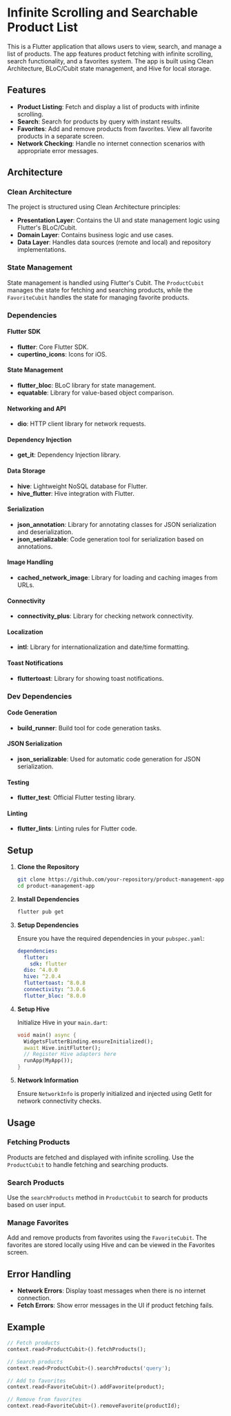 # Infinite Scrolling and Searchable Product List

This is a Flutter application that allows users to view, search, and manage a list of products. The app features product fetching with infinite scrolling, search functionality, and a favorites system. The app is built using Clean Architecture, BLoC/Cubit state management, and Hive for local storage.

## Features

- **Product Listing**: Fetch and display a list of products with infinite scrolling.
- **Search**: Search for products by query with instant results.
- **Favorites**: Add and remove products from favorites. View all favorite products in a separate screen.
- **Network Checking**: Handle no internet connection scenarios with appropriate error messages.

## Architecture

### Clean Architecture

The project is structured using Clean Architecture principles:

- **Presentation Layer**: Contains the UI and state management logic using Flutter's BLoC/Cubit.
- **Domain Layer**: Contains business logic and use cases.
- **Data Layer**: Handles data sources (remote and local) and repository implementations.

### State Management

State management is handled using Flutter's Cubit. The `ProductCubit` manages the state for fetching and searching products, while the `FavoriteCubit` handles the state for managing favorite products.

### Dependencies

#### Flutter SDK
- **flutter**: Core Flutter SDK.
- **cupertino_icons**: Icons for iOS.

#### State Management
- **flutter_bloc**: BLoC library for state management.
- **equatable**: Library for value-based object comparison.

#### Networking and API
- **dio**: HTTP client library for network requests.

#### Dependency Injection
- **get_it**: Dependency Injection library.

#### Data Storage
- **hive**: Lightweight NoSQL database for Flutter.
- **hive_flutter**: Hive integration with Flutter.

#### Serialization
- **json_annotation**: Library for annotating classes for JSON serialization and deserialization.
- **json_serializable**: Code generation tool for serialization based on annotations.

#### Image Handling
- **cached_network_image**: Library for loading and caching images from URLs.

#### Connectivity
- **connectivity_plus**: Library for checking network connectivity.

#### Localization
- **intl**: Library for internationalization and date/time formatting.

#### Toast Notifications
- **fluttertoast**: Library for showing toast notifications.

### Dev Dependencies

#### Code Generation
- **build_runner**: Build tool for code generation tasks.

#### JSON Serialization
- **json_serializable**: Used for automatic code generation for JSON serialization.

#### Testing
- **flutter_test**: Official Flutter testing library.

#### Linting
- **flutter_lints**: Linting rules for Flutter code.
## Setup

1. **Clone the Repository**

    ```bash
    git clone https://github.com/your-repository/product-management-app.git
    cd product-management-app
    ```

2. **Install Dependencies**

    ```bash
    flutter pub get
    ```

3. **Setup Dependencies**

    Ensure you have the required dependencies in your `pubspec.yaml`:

    ```yaml
    dependencies:
      flutter:
        sdk: flutter
      dio: ^4.0.0
      hive: ^2.0.4
      fluttertoast: ^8.0.8
      connectivity: ^3.0.6
      flutter_bloc: ^8.0.0
    ```

4. **Setup Hive**

    Initialize Hive in your `main.dart`:

    ```dart
    void main() async {
      WidgetsFlutterBinding.ensureInitialized();
      await Hive.initFlutter();
      // Register Hive adapters here
      runApp(MyApp());
    }
    ```

5. **Network Information**

    Ensure `NetworkInfo` is properly initialized and injected using GetIt for network connectivity checks.

## Usage

### Fetching Products

Products are fetched and displayed with infinite scrolling. Use the `ProductCubit` to handle fetching and searching products.

### Search Products

Use the `searchProducts` method in `ProductCubit` to search for products based on user input.

### Manage Favorites

Add and remove products from favorites using the `FavoriteCubit`. The favorites are stored locally using Hive and can be viewed in the Favorites screen.

## Error Handling

- **Network Errors**: Display toast messages when there is no internet connection.
- **Fetch Errors**: Show error messages in the UI if product fetching fails.

## Example

```dart
// Fetch products
context.read<ProductCubit>().fetchProducts();

// Search products
context.read<ProductCubit>().searchProducts('query');

// Add to favorites
context.read<FavoriteCubit>().addFavorite(product);

// Remove from favorites
context.read<FavoriteCubit>().removeFavorite(productId);
